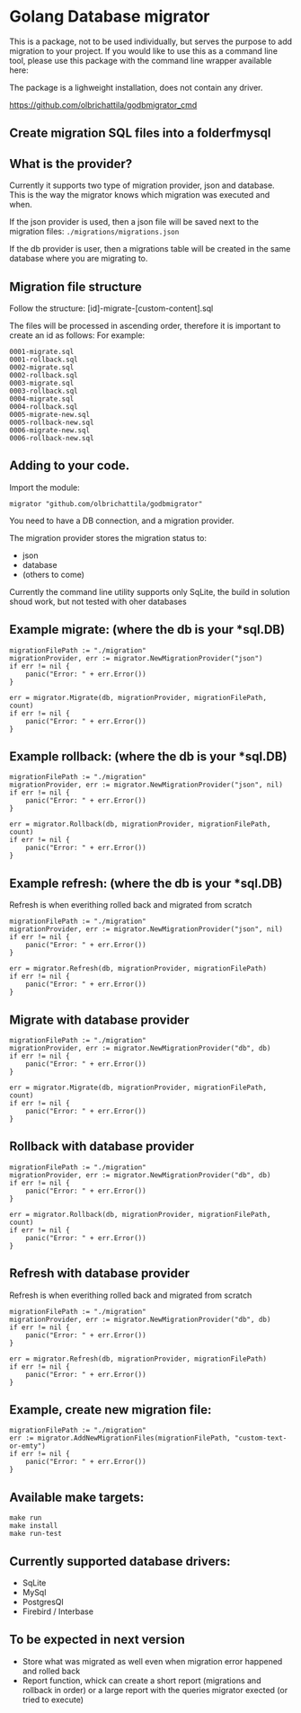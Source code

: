 # Golang Database migrator

This is a package, not to be used individually, but serves the purpose to add migration to your project.
If you would like to use this as a command line tool, please use this package with the command line wrapper
available here:

The package is a lighweight installation, does not contain any driver.

https://github.com/olbrichattila/godbmigrator_cmd

## Create migration SQL files into a folderfmysql

## What is the provider?

Currently it supports two type of migration provider, json and database.
This is the way the migrator knows which migration was executed and when.

If the json provider is used, then a json file will be saved next to the migration files:
```./migrations/migrations.json```

If the db provider is user, then a migrations table will be created in the same database where you are migrating to.

## Migration file structure

Follow the structure:
[id]-migrate-[custom-content].sql

The files will be processed in ascending order, therefore it is important to create an id as follows:
For example:
```
0001-migrate.sql
0001-rollback.sql
0002-migrate.sql
0002-rollback.sql
0003-migrate.sql
0003-rollback.sql
0004-migrate.sql
0004-rollback.sql
0005-migrate-new.sql
0005-rollback-new.sql
0006-migrate-new.sql
0006-rollback-new.sql
```

## Adding to your code.

Import the module:

```migrator "github.com/olbrichattila/godbmigrator"```

You need to have a DB connection, and a migration provider.

The migration provider stores the migration status to:
- json
- database
- (others to come)

Currently the command line utility supports only SqLite, the build in solution shoud work, but not tested with oher databases

## Example migrate: (where the db is your *sql.DB)

```
migrationFilePath := "./migration"
migrationProvider, err := migrator.NewMigrationProvider("json")
if err != nil {
    panic("Error: " + err.Error())
}

err = migrator.Migrate(db, migrationProvider, migrationFilePath, count)
if err != nil {
    panic("Error: " + err.Error())
}
```

## Example rollback: (where the db is your *sql.DB)
```
migrationFilePath := "./migration"
migrationProvider, err := migrator.NewMigrationProvider("json", nil)
if err != nil {
    panic("Error: " + err.Error())
}

err = migrator.Rollback(db, migrationProvider, migrationFilePath, count)
if err != nil {
    panic("Error: " + err.Error())
}
```

## Example refresh: (where the db is your *sql.DB)
Refresh is when everithing rolled back and migrated from scratch
```
migrationFilePath := "./migration"
migrationProvider, err := migrator.NewMigrationProvider("json", nil)
if err != nil {
    panic("Error: " + err.Error())
}

err = migrator.Refresh(db, migrationProvider, migrationFilePath)
if err != nil {
    panic("Error: " + err.Error())
}
```

## Migrate with database provider
```
migrationFilePath := "./migration"
migrationProvider, err := migrator.NewMigrationProvider("db", db)
if err != nil {
    panic("Error: " + err.Error())
}

err = migrator.Migrate(db, migrationProvider, migrationFilePath, count)
if err != nil {
    panic("Error: " + err.Error())
}
```

## Rollback with database provider
```
migrationFilePath := "./migration"
migrationProvider, err := migrator.NewMigrationProvider("db", db)
if err != nil {
    panic("Error: " + err.Error())
}

err = migrator.Rollback(db, migrationProvider, migrationFilePath, count)
if err != nil {
    panic("Error: " + err.Error())
}
```

## Refresh with database provider
Refresh is when everithing rolled back and migrated from scratch
```
migrationFilePath := "./migration"
migrationProvider, err := migrator.NewMigrationProvider("db", db)
if err != nil {
    panic("Error: " + err.Error())
}

err = migrator.Refresh(db, migrationProvider, migrationFilePath)
if err != nil {
    panic("Error: " + err.Error())
}
```

## Example, create new migration file:
```
migrationFilePath := "./migration"
err := migrator.AddNewMigrationFiles(migrationFilePath, "custom-text-or-emty")
if err != nil {
    panic("Error: " + err.Error())
}
```

## Available make targets:
```
make run
make install
make run-test
```

## Currently supported database drivers:

- SqLite
- MySql
- PostgresQl
- Firebird / Interbase

## To be expected in next version

- Store what was migrated as well even when migration error happened and rolled back
- Report function, whick can create a short report (migrations and rollback in order) or a large report with the queries migrator exected (or tried to execute)
